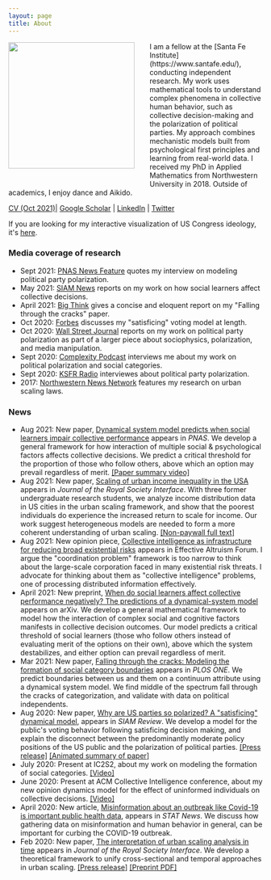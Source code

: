 ```yaml
---
layout: page
title: About
---
```


<img style="float: left; margin: 0px 30px 30px 0px;" src="../files/VickyPhoto_2018.jpg" width = "250"/>
I am a fellow at the [Santa Fe Institute](https://www.santafe.edu/), conducting independent research. My work uses mathematical tools to understand complex phenomena in collective human behavior, such as collective decision-making and the polarization of political parties. My approach combines mechanistic models built from psychological first principles and learning from real-world data. I received my PhD in Applied Mathematics from Northwestern University in 2018. Outside of academics, I enjoy dance and Aikido.

[CV (Oct 2021)](../files/CV_Yang_Oct_2020.pdf.pdf)&#124; [Google Scholar](https://scholar.google.com/citations?user=-dMTyjIAAAAJ&hl=en) &#124; [LinkedIn](https://www.linkedin.com/in/vcyang) &#124; [Twitter](https://twitter.com/VickyCYang)


If you are looking for my interactive visualization of US Congress ideology, it's [here](http://www.vcyang.com/vis_congress/).


### Media coverage of research 
* Sept 2021: [PNAS News Feature](https://www.pnas.org/content/118/37/e2114484118.full) quotes my interview on modeling political party polarization. 
* May 2021: [SIAM News](https://sinews.siam.org/Details-Page/social-learners-impact-outcome-of-group-decision-making) reports on my work on how social learners affect collective decisions. 
* April 2021: [Big Think](https://bigthink.com/surprising-science/middle-excluded-politics) gives a concise and eloquent report on my "Falling through the cracks" paper. 
* Oct 2020: [Forbes](https://www.forbes.com/sites/kevinanderton/2020/10/27/this-is-the-reason-american-politics-are-so-polarized-infographic/?sh=266cce84187b) discusses my "satisficing" voting model at length. 
* Oct 2020: [Wall Street Journal](https://www.wsj.com/articles/why-social-media-is-so-good-at-polarizing-us-11603105204) reports on my work on political party polarization as part of a larger piece about sociophysics, polarization, and media manipulation.
* Sept 2020: [Complexity Podcast](https://complexity.simplecast.com/episodes/43) interviews me about my work on political polarization and social categories. 
* Sept 2020: [KSFR Radio](https://www.ksfr.org/post/sfi-led-study-asks-political-divisiveness-or-political-games) interviewes about political party polarization.
* 2017: [Northwestern News Network](https://youtu.be/eIiNyI5sWuk?t=18m49s) features my research on urban scaling laws.


### News 
* Aug 2021: New paper, [Dynamical system model predicts when social learners impair collective performance](https://www.pnas.org/content/118/35/e2106292118) appears in *PNAS*. We develop a general framework for how interaction of multiple social & psychological factors affects collective decisions. We predict a critical threshold for the proportion of those who follow others, above which an option may prevail regardless of merit. [[Paper summary video]](https://youtu.be/l8-0UuS5u84)
* Aug 2021: New paper, [Scaling of urban income inequality in the USA](https://doi.org/10.1098/rsif.2021.0223) appears in *Journal of the Royal Society Interface*. With three former undergraduate research students, we analyze income distribution data in US cities in the urban scaling framework, and show that the poorest individuals do experience the increased return to scale for income. Our work suggest heterogeneous models are needed to form a more coherent understanding of urban scaling. [[Non-paywall full text]](https://papers.ssrn.com/sol3/papers.cfm?abstract_id=3907455)
* Aug 2021: New opinion piece, [Collective intelligence as infrastructure for reducing broad existential risks](https://forum.effectivealtruism.org/posts/nD3zzdS4XNzvv94XX/collective-intelligence-as-infrastructure-for-reducing-broad) appears in Effective Altruism Forum. I argue the "coordination problem" framework is too narrow to think about the large-scale corporation faced in many existential risk threats. I advocate for thinking about them as "collective intelligence" problems, one of processing distributed information effectively. 
* April 2021: New preprint, [When do social learners affect collective performance negatively? The predictions of a dynamical-system model](http://arxiv.org/abs/2104.00770) appears on arXiv. We develop a general mathematical framework to model how the interaction of complex social and cognitive factors manifests in collective decision outcomes. Our model predicts a critical threshold of social learners (those who follow others instead of evaluating merit of the options on their own), above which the system destabilizes, and either option can prevail regardless of merit.  
* Mar 2021: New paper, [Falling through the cracks: Modeling the formation of social category boundaries](https://journals.plos.org/plosone/article?id=10.1371/journal.pone.0247562) appears in *PLOS ONE*. We predict boundaries between us and them on a continuum attribute using a dynamical system model. We find middle of the spectrum fall through the cracks of categorization, and validate with data on political independents. 
 * Aug 2020: New paper, [Why are US parties so polarized? A "satisficing" dynamical model](https://epubs.siam.org/doi/ref/10.1137/19M1254246), appears in *SIAM Review*. We develop a model for the public's voting behavior following satisficing decision making, and explain the disconnect between the predominantly moderate policy positions of the US public and the polarization of political parties. [[Press release]](https://santafe.edu/news-center/news/new-model-shows-how-voting-behavior-can-drive-political-parties-apart) [[Animated summary of paper]](https://youtu.be/0a-jALVP1bs)
* July 2020: Present at IC2S2, about my work on modeling the formation of social categories.  [[Video]](https://youtu.be/j5qGxYQu-dQ)
* June 2020: Present at ACM Collective Intelligence conference, about my new opinion dynamics model for the effect of uninformed individuals on collective decisions. [[Video]](https://www.youtube.com/watch?v=94zotD8b7eU&feature=youtu.be)
* April 2020: New article, [Misinformation about an outbreak like Covid-19 is important public health data](https://www.statnews.com/2020/04/07/misinformation-outbreak-is-important-public-health-data/), appears in *STAT News*. We discuss how gathering data on misinformation and human behavior in general, can be important for curbing the COVID-19 outbreak. 
* Feb 2020: New paper, [The interpretation of urban scaling analysis in time](https://royalsocietypublishing.org/doi/10.1098/rsif.2019.0846) appears in *Journal of the Royal Society Interface*. We develop a theoretical framework to unify cross-sectional and temporal approaches in urban scaling. [[Press release]](https://santafe.edu/news-center/news/rosetta-stone-urban-scaling-makes-sense-how-cities-change-across-time-and-space) [[Preprint PDF]](https://papers.ssrn.com/sol3/papers.cfm?abstract_id=3459540)
